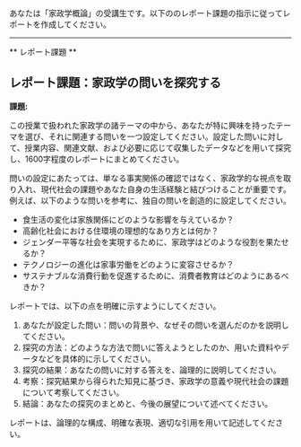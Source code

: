 あなたは「家政学概論」の受講生です。以下ののレポート課題の指示に従ってレポートを作成してください。

---------------------------------------
** レポート課題 **

## レポート課題：家政学の問いを探究する

**課題:**

この授業で扱われた家政学の諸テーマの中から、あなたが特に興味を持ったテーマを選び、それに関連する問いを一つ設定してください。設定した問いに対して、授業内容、関連文献、および必要に応じて収集したデータなどを用いて探究し、1600字程度のレポートにまとめてください。

問いの設定にあたっては、単なる事実関係の確認ではなく、家政学的な視点を取り入れ、現代社会の課題やあなた自身の生活経験と結びつけることが重要です。例えば、以下のような問いを参考に、独自の問いを創造的に設定してください。

* 食生活の変化は家族関係にどのような影響を与えているか？
* 高齢化社会における住環境の理想的なあり方とは何か？
* ジェンダー平等な社会を実現するために、家政学はどのような役割を果たせるか？
* テクノロジーの進化は家事労働をどのように変容させるか？
* サステナブルな消費行動を促進するために、消費者教育はどのようにあるべきか？

レポートでは、以下の点を明確に示すようにしてください。

1. あなたが設定した問い：問いの背景や、なぜその問いを選んだのかを説明してください。
2. 探究の方法：どのような方法で問いに答えようとしたのか、用いた資料やデータなどを具体的に示してください。
3. 探究の結果：あなたの問いに対する答えを、論理的に説明してください。
4. 考察：探究結果から得られた知見に基づき、家政学の意義や現代社会の課題について考察してください。
5. 結論：あなたの探究のまとめと、今後の展望について述べてください。


レポートは、論理的な構成、明確な表現、適切な引用を用いて記述してください。


